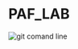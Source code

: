 # PAF_LAB
![git comand line](https://github.com/randinimendis/PAF_LAB/assets/99355199/55906fee-00ff-4286-99ed-5ce0ff4f9461)
